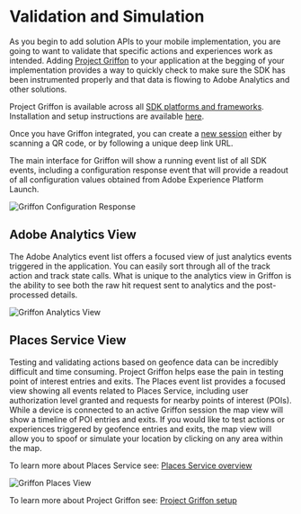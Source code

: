 # Validation and Simulation

As you begin to add solution APIs to your mobile implementation, you are going to want to validate that specific actions and experiences work as intended. Adding [Project Griffon](#) to your application at the begging of your implementation provides a way to quickly check to make sure the SDK has been instrumented properly and that data is flowing to Adobe Analytics and other solutions. 

Project Griffon is available across all [SDK platforms and frameworks](https://aep-sdks.gitbook.io/docs/resources/upgrading-to-aep/current-sdk-versions). Installation and setup instructions are available [here](setup). 

Once you have Griffon integrated, you can create a [new session](https://aep-sdks.gitbook.io/docs/beta/project-griffon/using-project-griffon#creating-sessions) either by scanning a QR code, or by following a unique deep link URL.

The main interface for Griffon will show a running event list of all SDK events, including a configuration response event that will provide a readout of all configuration values obtained from Adobe Experience Platform Launch. 

![Griffon Configuration Response](../../../.gitbook/assets/Configurationresponse.png)


## Adobe Analytics View

The Adobe Analytics event list offers a focused view of just analytics events triggered in the application. You can easily sort through all of the track action and track state calls. What is unique to the analytics view in Griffon is the ability to see both the raw hit request sent to analytics and the post-processed details. 

![Griffon Analytics View](../../../.gitbook/assets/GriffonAnalytics.png)


## Places Service View

Testing and validating actions based on geofence data can be incredibly difficult and time consuming. Project Griffon helps ease the pain in testing point of interest entries and exits. The Places event list provides a focused view showing all events related to Places Service, including user authorization level granted and requests for nearby points of interest (POIs). While a device is connected to an active Griffon session the map view will show a timeline of POI entries and exits. If you would like to test actions or experiences triggered by geofence entries and exits, the map view will allow you to spoof or simulate your location by clicking on any area within the map. 

To learn more about Places Service see: [Places Service overview](#)

![Griffon Places View](../../../.gitbook/assets/GriffonPlaces.png)


To learn more about Project Griffon see: [Project Griffon setup](projectgriffon.html)

